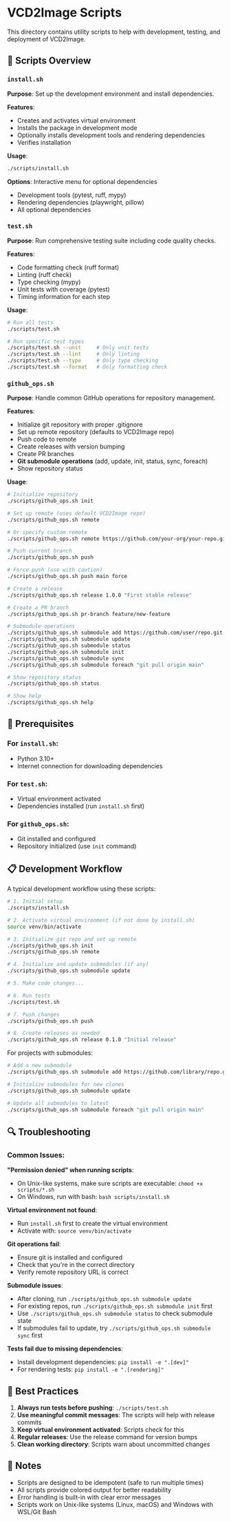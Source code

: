 # VCD2Image Scripts

This directory contains utility scripts to help with development, testing, and deployment of VCD2Image.

## 🚀 Scripts Overview

### `install.sh`
**Purpose**: Set up the development environment and install dependencies.

**Features**:
- Creates and activates virtual environment
- Installs the package in development mode
- Optionally installs development tools and rendering dependencies
- Verifies installation

**Usage**:
```bash
./scripts/install.sh
```

**Options**: Interactive menu for optional dependencies
- Development tools (pytest, ruff, mypy)
- Rendering dependencies (playwright, pillow)
- All optional dependencies

### `test.sh`
**Purpose**: Run comprehensive testing suite including code quality checks.

**Features**:
- Code formatting check (ruff format)
- Linting (ruff check)
- Type checking (mypy)
- Unit tests with coverage (pytest)
- Timing information for each step

**Usage**:
```bash
# Run all tests
./scripts/test.sh

# Run specific test types
./scripts/test.sh --unit     # Only unit tests
./scripts/test.sh --lint     # Only linting
./scripts/test.sh --type     # Only type checking
./scripts/test.sh --format   # Only formatting check
```

### `github_ops.sh`
**Purpose**: Handle common GitHub operations for repository management.

**Features**:
- Initialize git repository with proper .gitignore
- Set up remote repository (defaults to VCD2Image repo)
- Push code to remote
- Create releases with version bumping
- Create PR branches
- **Git submodule operations** (add, update, init, status, sync, foreach)
- Show repository status

**Usage**:
```bash
# Initialize repository
./scripts/github_ops.sh init

# Set up remote (uses default VCD2Image repo)
./scripts/github_ops.sh remote

# Or specify custom remote
./scripts/github_ops.sh remote https://github.com/your-org/your-repo.git

# Push current branch
./scripts/github_ops.sh push

# Force push (use with caution)
./scripts/github_ops.sh push main force

# Create a release
./scripts/github_ops.sh release 1.0.0 "First stable release"

# Create a PR branch
./scripts/github_ops.sh pr-branch feature/new-feature

# Submodule operations
./scripts/github_ops.sh submodule add https://github.com/user/repo.git libs/repo
./scripts/github_ops.sh submodule update
./scripts/github_ops.sh submodule status
./scripts/github_ops.sh submodule init
./scripts/github_ops.sh submodule sync
./scripts/github_ops.sh submodule foreach "git pull origin main"

# Show repository status
./scripts/github_ops.sh status

# Show help
./scripts/github_ops.sh help
```

## 🔧 Prerequisites

### For `install.sh`:
- Python 3.10+
- Internet connection for downloading dependencies

### For `test.sh`:
- Virtual environment activated
- Dependencies installed (run `install.sh` first)

### For `github_ops.sh`:
- Git installed and configured
- Repository initialized (use `init` command)

## 📋 Development Workflow

A typical development workflow using these scripts:

```bash
# 1. Initial setup
./scripts/install.sh

# 2. Activate virtual environment (if not done by install.sh)
source venv/bin/activate

# 3. Initialize git repo and set up remote
./scripts/github_ops.sh init
./scripts/github_ops.sh remote

# 4. Initialize and update submodules (if any)
./scripts/github_ops.sh submodule update

# 5. Make code changes...

# 6. Run tests
./scripts/test.sh

# 7. Push changes
./scripts/github_ops.sh push

# 8. Create releases as needed
./scripts/github_ops.sh release 0.1.0 "Initial release"
```

For projects with submodules:

```bash
# Add a new submodule
./scripts/github_ops.sh submodule add https://github.com/library/repo.git libs/repo

# Initialize submodules for new clones
./scripts/github_ops.sh submodule update

# Update all submodules to latest
./scripts/github_ops.sh submodule foreach "git pull origin main"
```

## 🔍 Troubleshooting

### Common Issues:

**"Permission denied" when running scripts**:
- On Unix-like systems, make sure scripts are executable: `chmod +x scripts/*.sh`
- On Windows, run with bash: `bash scripts/install.sh`

**Virtual environment not found**:
- Run `install.sh` first to create the virtual environment
- Activate with: `source venv/bin/activate`

**Git operations fail**:
- Ensure git is installed and configured
- Check that you're in the correct directory
- Verify remote repository URL is correct

**Submodule issues**:
- After cloning, run `./scripts/github_ops.sh submodule update`
- For existing repos, run `./scripts/github_ops.sh submodule init` first
- Use `./scripts/github_ops.sh submodule status` to check submodule state
- If submodules fail to update, try `./scripts/github_ops.sh submodule sync` first

**Tests fail due to missing dependencies**:
- Install development dependencies: `pip install -e ".[dev]"`
- For rendering tests: `pip install -e ".[rendering]"`

## 🎯 Best Practices

1. **Always run tests before pushing**: `./scripts/test.sh`
2. **Use meaningful commit messages**: The scripts will help with release commits
3. **Keep virtual environment activated**: Scripts check for this
4. **Regular releases**: Use the release command for version bumps
5. **Clean working directory**: Scripts warn about uncommitted changes

## 📝 Notes

- Scripts are designed to be idempotent (safe to run multiple times)
- All scripts provide colored output for better readability
- Error handling is built-in with clear error messages
- Scripts work on Unix-like systems (Linux, macOS) and Windows with WSL/Git Bash
